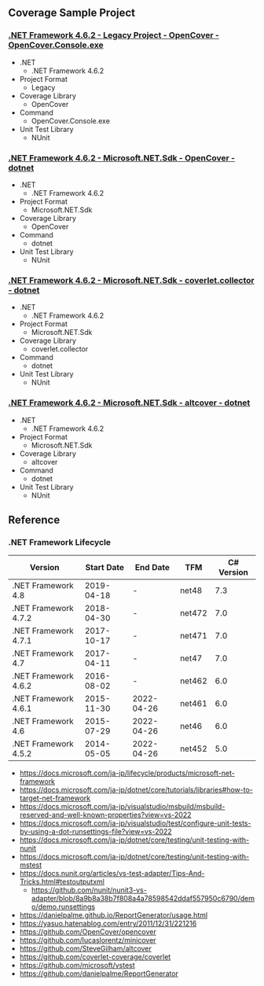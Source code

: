 ## Coverage Sample Project

### [.NET Framework 4.6.2 - Legacy Project - OpenCover - OpenCover.Console.exe](./net462_legacy_OpenCover_exe/README.md)

- .NET
    - .NET Framework 4.6.2
- Project Format
    - Legacy
- Coverage Library
    - OpenCover
- Command
    - OpenCover.Console.exe
- Unit Test Library
    - NUnit

### [.NET Framework 4.6.2 - Microsoft.NET.Sdk - OpenCover - dotnet](./net462_sdk_OpenCover_dotnet/README.md)

- .NET
    - .NET Framework 4.6.2
- Project Format
    - Microsoft.NET.Sdk
- Coverage Library
    - OpenCover
- Command
    - dotnet
- Unit Test Library
    - NUnit

### [.NET Framework 4.6.2 - Microsoft.NET.Sdk - coverlet.collector - dotnet](./net462_sdk_coverlet_dotnet/README.md)

- .NET
    - .NET Framework 4.6.2
- Project Format
    - Microsoft.NET.Sdk
- Coverage Library
    - coverlet.collector
- Command
    - dotnet
- Unit Test Library
    - NUnit

### [.NET Framework 4.6.2 - Microsoft.NET.Sdk - altcover - dotnet](./net462_sdk_altcover_dotnet/README.md)

- .NET
    - .NET Framework 4.6.2
- Project Format
    - Microsoft.NET.Sdk
- Coverage Library
    - altcover
- Command
    - dotnet
- Unit Test Library
    - NUnit


## Reference

### .NET Framework Lifecycle

| Version              | Start Date | End Date   | TFM    | C# Version |
| -------------------- | ---------- | ---------- | ------ | ---------- |
| .NET Framework 4.8   | 2019-04-18 | -          | net48  | 7.3        |
| .NET Framework 4.7.2 | 2018-04-30 | -          | net472 | 7.0        |
| .NET Framework 4.7.1 | 2017-10-17 | -          | net471 | 7.0        |
| .NET Framework 4.7   | 2017-04-11 | -          | net47  | 7.0        |
| .NET Framework 4.6.2 | 2016-08-02 | -          | net462 | 6.0        |
| .NET Framework 4.6.1 | 2015-11-30 | 2022-04-26 | net461 | 6.0        |
| .NET Framework 4.6   | 2015-07-29 | 2022-04-26 | net46  | 6.0        |
| .NET Framework 4.5.2 | 2014-05-05 | 2022-04-26 | net452 | 5.0        |


- https://docs.microsoft.com/ja-jp/lifecycle/products/microsoft-net-framework
- https://docs.microsoft.com/ja-jp/dotnet/core/tutorials/libraries#how-to-target-net-framework
- https://docs.microsoft.com/ja-jp/visualstudio/msbuild/msbuild-reserved-and-well-known-properties?view=vs-2022
- https://docs.microsoft.com/ja-jp/visualstudio/test/configure-unit-tests-by-using-a-dot-runsettings-file?view=vs-2022
- https://docs.microsoft.com/ja-jp/dotnet/core/testing/unit-testing-with-nunit
- https://docs.microsoft.com/ja-jp/dotnet/core/testing/unit-testing-with-mstest
- https://docs.nunit.org/articles/vs-test-adapter/Tips-And-Tricks.html#testoutputxml
    - https://github.com/nunit/nunit3-vs-adapter/blob/8a9b8a38b7f808a4a78598542ddaf557950c6790/demo/demo.runsettings
- https://danielpalme.github.io/ReportGenerator/usage.html
- https://yasuo.hatenablog.com/entry/2011/12/31/221216
- https://github.com/OpenCover/opencover
- https://github.com/lucaslorentz/minicover
- https://github.com/SteveGilham/altcover
- https://github.com/coverlet-coverage/coverlet
- https://github.com/microsoft/vstest
- https://github.com/danielpalme/ReportGenerator


